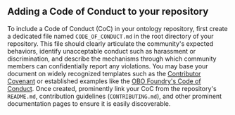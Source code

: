 ## Adding a Code of Conduct to your repository

To include a Code of Conduct (CoC) in your ontology repository, first create a dedicated file named `CODE_OF_CONDUCT.md` in the root directory of your repository. This file should clearly articulate the community's expected behaviors, identify unacceptable conduct such as harassment or discrimination, and describe the mechanisms through which community members can confidentially report any violations. You may base your document on widely recognized templates such as the [Contributor Covenant](https://www.contributor-covenant.org/) or established examples like the [OBO Foundry's Code of Conduct](https://obofoundry.org/code-of-conduct/). Once created, prominently link your CoC from the repository's `README.md`, contribution guidelines (`CONTRIBUTING.md`), and other prominent documentation pages to ensure it is easily discoverable.

